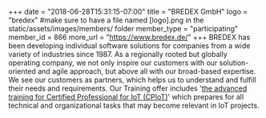 +++
date = "2018-06-28T15:31:15-07:00"
title = "BREDEX GmbH"
logo = "bredex" #make sure to have a file named [logo].png in the static/assets/images/members/ folder
member_type = "participating"
member_id = 866
more_url = "https://www.bredex.de/"
+++
BREDEX has been developing individual software solutions for companies from a wide variety of industries since 1987. As a regionally rooted but globally operating company, we not only inspire our customers with our solution-oriented and agile approach, but above all with our broad-based expertise. We see our customers as partners, which helps us to understand and fulfill their needs and requirements. Our Training offer includes '<a target="_blank" href="https://www.bredex.de/en/services/it-trainings/details/asqfr-certified-professional-for-iot/">the advanced training for Certified Professional for IoT (CPIoT)</a>' which prepares for all technical and organizational tasks that may become relevant in IoT projects. 
